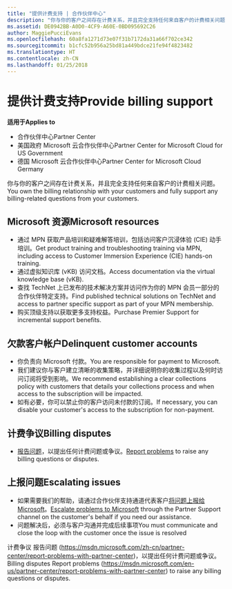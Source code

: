```yaml
---
title: "提供计费支持 | 合作伙伴中心"
description: "你与你的客户之间存在计费关系，并且完全支持任何来自客户的计费相关问题。"
ms.assetid: DE0942BB-A0D0-4CF9-A60E-0BD095692C26
author: MaggiePucciEvans
ms.openlocfilehash: 60a8fa1271d73e07f31b7172da31a66f702ce342
ms.sourcegitcommit: b1cfc52b956a25bd81a449bdce21fe94f4823482
ms.translationtype: HT
ms.contentlocale: zh-CN
ms.lasthandoff: 01/25/2018
---
```

# <a name="provide-billing-support"></a><span data-ttu-id="4646a-103">提供计费支持</span><span class="sxs-lookup"><span data-stu-id="4646a-103">Provide billing support</span></span>

**<span data-ttu-id="4646a-104">适用于</span><span class="sxs-lookup"><span data-stu-id="4646a-104">Applies to</span></span>**

-  <span data-ttu-id="4646a-105">合作伙伴中心</span><span class="sxs-lookup"><span data-stu-id="4646a-105">Partner Center</span></span>
-  <span data-ttu-id="4646a-106">美国政府 Microsoft 云合作伙伴中心</span><span class="sxs-lookup"><span data-stu-id="4646a-106">Partner Center for Microsoft Cloud for US Government</span></span>
-  <span data-ttu-id="4646a-107">德国 Microsoft 云合作伙伴中心</span><span class="sxs-lookup"><span data-stu-id="4646a-107">Partner Center for Microsoft Cloud Germany</span></span>

<span data-ttu-id="4646a-108">你与你的客户之间存在计费关系，并且完全支持任何来自客户的计费相关问题。</span><span class="sxs-lookup"><span data-stu-id="4646a-108">You own the billing relationship with your customers and fully support any billing-related questions from your customers.</span></span>

## <a href="" id="microsoftresources"></a><span data-ttu-id="4646a-109">Microsoft 资源</span><span class="sxs-lookup"><span data-stu-id="4646a-109">Microsoft resources</span></span>


-   <span data-ttu-id="4646a-110">通过 MPN 获取产品培训和疑难解答培训，包括访问客户沉浸体验 (CIE) 动手培训。</span><span class="sxs-lookup"><span data-stu-id="4646a-110">Get product training and troubleshooting training via MPN, including access to Customer Immersion Experience (CIE) hands-on training.</span></span>
-   <span data-ttu-id="4646a-111">通过虚拟知识库 (vKB) 访问文档。</span><span class="sxs-lookup"><span data-stu-id="4646a-111">Access documentation via the virtual knowledge base (vKB).</span></span>
-   <span data-ttu-id="4646a-112">查找 TechNet 上已发布的技术解决方案并访问作为你的 MPN 会员一部分的合作伙伴特定支持。</span><span class="sxs-lookup"><span data-stu-id="4646a-112">Find published technical solutions on TechNet and access to partner specific support as part of your MPN membership.</span></span>
-   <span data-ttu-id="4646a-113">购买顶级支持以获取更多支持权益。</span><span class="sxs-lookup"><span data-stu-id="4646a-113">Purchase Premier Support for incremental support benefits.</span></span>

## <a href="" id="delinquentcustomeraccounts"></a><span data-ttu-id="4646a-114">欠款客户帐户</span><span class="sxs-lookup"><span data-stu-id="4646a-114">Delinquent customer accounts</span></span>


-   <span data-ttu-id="4646a-115">你负责向 Microsoft 付款。</span><span class="sxs-lookup"><span data-stu-id="4646a-115">You are responsible for payment to Microsoft.</span></span>
-   <span data-ttu-id="4646a-116">我们建议你与客户建立清晰的收集策略，并详细说明你的收集过程以及何时访问订阅将受到影响。</span><span class="sxs-lookup"><span data-stu-id="4646a-116">We recommend establishing a clear collections policy with customers that details your collections process and when access to the subscription will be impacted.</span></span>
-   <span data-ttu-id="4646a-117">如有必要，你可以禁止你的客户访问未付款的订阅。</span><span class="sxs-lookup"><span data-stu-id="4646a-117">If necessary, you can disable your customer's access to the subscription for non-payment.</span></span>

## <a href="" id="billingdisputes"></a><span data-ttu-id="4646a-118">计费争议</span><span class="sxs-lookup"><span data-stu-id="4646a-118">Billing disputes</span></span>


-   <span data-ttu-id="4646a-119">[报告问题](report-problems-with-partner-center.md)，以提出任何计费问题或争议。</span><span class="sxs-lookup"><span data-stu-id="4646a-119">[Report problems](report-problems-with-partner-center.md) to raise any billing questions or disputes.</span></span>

## <a href="" id="escalatingissues"></a><span data-ttu-id="4646a-120">上报问题</span><span class="sxs-lookup"><span data-stu-id="4646a-120">Escalating issues</span></span>


-   <span data-ttu-id="4646a-121">如果需要我们的帮助，请通过合作伙伴支持通道代表客户[将问题上报给 Microsoft](escalate-problems-to-microsoft.md)。</span><span class="sxs-lookup"><span data-stu-id="4646a-121">[Escalate problems to Microsoft](escalate-problems-to-microsoft.md) through the Partner Support channel on the customer's behalf if you need our assistance.</span></span>
-   <span data-ttu-id="4646a-122">问题解决后，必须与客户沟通并完成后续事项</span><span class="sxs-lookup"><span data-stu-id="4646a-122">You must communicate and close the loop with the customer once the issue is resolved</span></span> 

 
<span data-ttu-id="4646a-123">计费争议 报告问题 (https://msdn.microsoft.com/zh-cn/partner-center/report-problems-with-partner-center)，以提出任何计费问题或争议。</span><span class="sxs-lookup"><span data-stu-id="4646a-123">Billing disputes Report problems (https://msdn.microsoft.com/en-us/partner-center/report-problems-with-partner-center) to raise any billing questions or disputes.</span></span>


